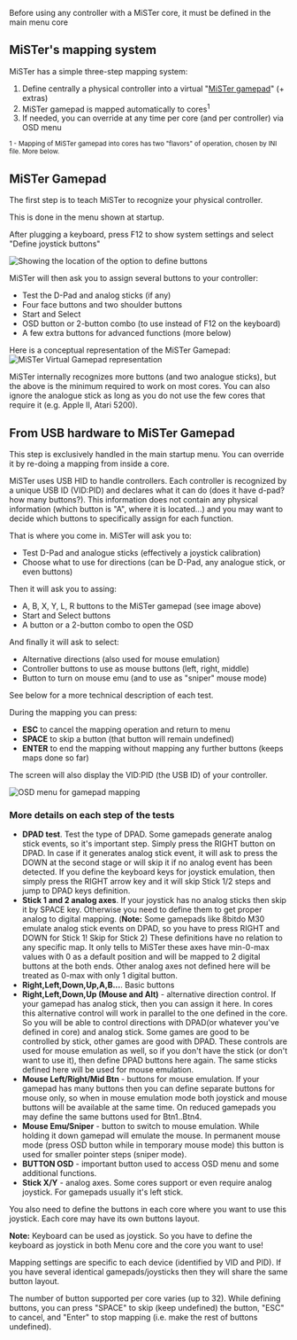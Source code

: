 Before using any controller with a MiSTer core, it must be defined in the main menu core

## MiSTer's mapping system

MiSTer has a simple three-step mapping system:

1. Define centrally a physical controller into a virtual "[MiSTer gamepad](#mister-gamepad)" (+ extras)
2. MiSTer gamepad is mapped automatically to cores<sup>1</sup>
3. If needed, you can override at any time per core (and per controller) via OSD menu

<sup>1 - Mapping of MiSTer gamepad into cores has two "flavors" of operation, chosen by INI file. More below.</sup>

## MiSTer Gamepad

The first step is to teach MiSTer to recognize your physical controller.

This is done in the menu shown at startup.

After plugging a keyboard, press F12 to show system settings and select "Define joystick buttons"

![Showing the location of the option to define buttons](https://i.imgur.com/ZcbSCHV.jpg)

MiSTer will then ask you to assign several buttons to your controller:
* Test the D-Pad and analog sticks (if any)
* Four face buttons and two shoulder buttons
* Start and Select
* OSD button or 2-button combo (to use instead of F12 on the keyboard)
* A few extra buttons for advanced functions (more below)

Here is a conceptual representation of the MiSTer Gamepad:
![MiSTer Virtual Gamepad representation](https://i.imgur.com/nrXX30Q.png)

MiSTer internally recognizes more buttons (and two analogue sticks), but the above is the minimum required to work on most cores. You can also ignore the analogue stick as long as you do not use the few cores that require it (e.g. Apple II, Atari 5200).

## From USB hardware to MiSTer Gamepad

This step is exclusively handled in the main startup menu. You can override it by re-doing a mapping from inside a core.

MiSTer uses USB HID to handle controllers. Each controller is recognized by a unique USB ID (VID:PID) and declares what it can do (does it have d-pad? how many buttons?). This information does not contain any physical information (which button is "A", where it is located...) and you may want to decide which buttons to specifically assign for each function. 

That is where you come in. MiSTer will ask you to:
* Test D-Pad and analogue sticks (effectively a joystick calibration)
* Choose what to use for directions (can be D-Pad, any analogue stick, or even buttons)

Then it will ask you to assing:
* A, B, X, Y, L, R buttons to the MiSTer gamepad (see image above)
* Start and Select buttons
* A button or a 2-button combo to open the OSD

And finally it will ask to select:
* Alternative directions (also used for mouse emulation)
* Controller buttons to use as mouse buttons (left, right, middle)
* Button to turn on mouse emu (and to use as "sniper" mouse mode)

See below for a more technical description of each test.

During the mapping you can press:
* **ESC** to cancel the mapping operation and return to menu
* **SPACE** to skip a button (that button will remain undefined)
* **ENTER** to end the mapping without mapping any further buttons (keeps maps done so far)

The screen will also display the VID:PID (the USB ID) of your controller.

![OSD menu for gamepad mapping](https://i.imgur.com/lpLownF.jpg)

### More details on each step of the tests

* **DPAD test**. Test the type of DPAD. Some gamepads generate analog stick events, so it's important step. Simply press the RIGHT button on DPAD. In case if it generates analog stick event, it will ask to press the DOWN at the second stage or will skip it if no analog event has been detected. If you define the keyboard keys for joystick emulation, then simply press the RIGHT arrow key and it will skip Stick 1/2 steps and jump to DPAD keys definition.
* **Stick 1 and 2 analog axes**. If your joystick has no analog sticks then skip it by SPACE key. Otherwise you need to define them to get proper analog to digital mapping. (**Note:** Some gamepads like 8bitdo M30 emulate analog stick events on DPAD, so you have to press RIGHT and DOWN for Stick 1! Skip for Stick 2) These definitions have no relation to any specific map. It only tells to MiSTer these axes have min-0-max values with 0 as a default position and will be mapped to 2 digital buttons at the both ends. Other analog axes not defined here will be treated as 0-max with only 1 digital button.
* **Right,Left,Down,Up,A,B...**. Basic buttons 
* **Right,Left,Down,Up (Mouse and Alt)** - alternative direction control. If your gamepad has analog stick, then you can assign it here. In cores this alternative control will work in parallel to the one defined in the core. So you will be able to control directions with DPAD(or whatever you've defined in core) and analog stick. Some games are good to be controlled by stick, other games are good with DPAD. These controls are used for mouse emulation as well, so if you don't have the stick (or don't want to use it), then define DPAD buttons here again. The same sticks defined here will be used for mouse emulation.
* **Mouse Left/Right/Mid Btn** - buttons for mouse emulation. If your gamepad has many buttons then you can define separate buttons for mouse only, so when in mouse emulation mode both joystick and mouse buttons will be available at the same time. On reduced gamepads you may define the same buttons used for Btn1..Btn4.
* **Mouse Emu/Sniper** - button to switch to mouse emulation. While holding it down gamepad will emulate the mouse. In permanent mouse mode (press OSD button while in temporary mouse mode) this button is used for smaller pointer steps (sniper mode).
* **BUTTON OSD** - important button used to access OSD menu and some additional functions.
* **Stick X/Y** - analog axes. Some cores support or even require analog joystick. For gamepads usually it's left stick.

You also need to define the buttons in each core where you want to use this joystick. Each core may have its own buttons layout.

**Note:** Keyboard can be used as joystick. So you have to define the keyboard as joystick in both Menu core and the core you want to use!

Mapping settings are specific to each device (identified by VID and PID). If you have several identical gamepads/joysticks then they will share the same button layout.

The number of button supported per core varies (up to 32). While defining buttons, you can press "SPACE" to skip (keep undefined) the button, "ESC" to cancel, and "Enter" to stop mapping  (i.e. make the rest of buttons undefined).